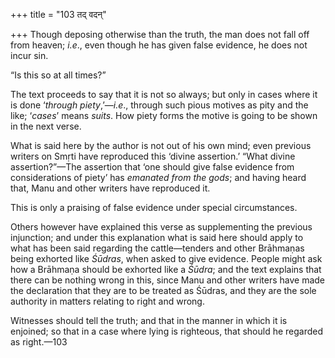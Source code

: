 +++
title = "103 तद् वदन्"

+++
Though deposing otherwise than the truth, the man does not fall off from
heaven; *i.e*., even though he has given false evidence, he does not
incur sin.

“Is this so at all times?”

The text proceeds to say that it is not so always; but only in cases
where it is done ‘*through piety*,’—*i.e*., through such pious motives
as pity and the like; ‘*cases*’ means *suits*. How piety forms the
motive is going to be shown in the next verse.

What is said here by the author is not out of his own mind; even
previous writers on Smṛti have reproduced this ‘divine assertion.’ “What
divine assertion?”—The assertion that ‘one should give false evidence
from considerations of piety’ has *emanated from the gods*; and having
heard that, Manu and other writers have reproduced it.

This is only a praising of false evidence under special circumstances.

Others however have explained this verse as supplementing the previous
injunction; and under this explanation what is said here should apply to
what has been said regarding the cattle—tenders and other Brāhmaṇas
being exhorted like *Śūdras*, when asked to give evidence. People might
ask how a Brāhmaṇa should be exhorted like a *Śūdra*; and the text
explains that there can be nothing wrong in this, since Manu and other
writers have made the declaration that they are to be treated as Śūdras,
and they are the sole authority in matters relating to right and wrong.

Witnesses should tell the truth; and that in the manner in which it is
enjoined; so that in a case where lying is righteous, that should he
regarded as right.—103


